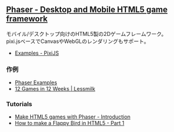 ## [Phaser - Desktop and Mobile HTML5 game framework](http://phaser.io/)

モバイル/デスクトップ向けのHTML5製の2Dゲームフレームワーク。  
pixi.jsベースでCanvasやWebGLのレンダリングもサポート。

- [Examples - PixiJS](http://www.pixijs.com/examples/)

### 作例

- [Phaser Examples](http://examples.phaser.io/index.html)
- [12 Games in 12 Weeks | Lessmilk](http://www.lessmilk.com/12games.php)

### Tutorials

- [Make HTML5 games with Phaser - Introduction](http://blog.lessmilk.com/make-html5-games-with-phaser-1/)
- [How to make a Flappy Bird in HTML5 - Part 1](http://blog.lessmilk.com/how-to-make-flappy-bird-in-html5-1/)

